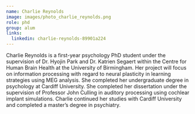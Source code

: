 ```yaml
---
name: Charlie Reynolds
image: images/photo_charlie_reynolds.png
role: phd
group: alum
links:
  linkedin: charlie-reynolds-89901a224
---
```


Charlie Reynolds is a first-year psychology PhD student under the supervision of Dr. Hyojin Park and Dr. Katrien Segaert within the Centre for Human Brain Health at the University of Birmingham. Her project will focus on information processing with regard to neural plasticity in learning strategies using MEG analysis.
She completed her undergraduate degree in psychology at Cardiff University. She completed her dissertation under the supervision of Professor John Culling in auditory processing using cochlear implant simulations. Charlie continued her studies with Cardiff University and completed a master’s degree in psychiatry.
